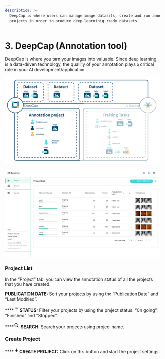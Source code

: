 ```yaml
---
description: >-
  DeepCap is where users can manage image datasets, create and run annotation
  projects in order to produce deep-learninig ready datasets
---
```


# 3. DeepCap (Annotation tool)

DeepCap is where you turn your images into valuable. Since deep learning is a data-driven technology, the quallity of your annotation plays a critical role in your AI development/application.

![](<../.gitbook/assets/image (223) (1).png>)

![](<../.gitbook/assets/deepcap-overview (2) (2).png>)

### Project List

In the “Project” tab, you can view the annotation status of all the projects that you have created.

**PUBLICATION DATE:** Sort your projects by using the “Publication Date” and “Last Modified”.

\*\*\*\*![](<../.gitbook/assets/image (12).png>)**STATUS:** Filter your projects by using the project status: “On going”, "Finished" and “Stopped”.

\*\*\*\*![](<../.gitbook/assets/image (13).png>) **SEARCH**: Search your projects using project name.

### Create Project

\*\*\*\*![](<../.gitbook/assets/image (15).png>)**CREATE PROJECT:** Click on this button and start the project settings.


